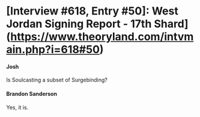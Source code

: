 # [Interview #618, Entry #50]: West Jordan Signing Report - 17th Shard](https://www.theoryland.com/intvmain.php?i=618#50)

#### Josh

Is Soulcasting a subset of Surgebinding?

#### Brandon Sanderson

Yes, it is.

